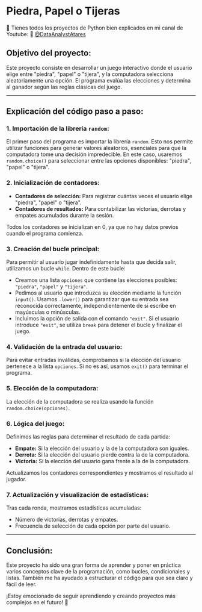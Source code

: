 # Piedra, Papel o Tijeras

📢 Tienes todos los proyectos de Python bien explicados en mi canal de Youtube:
    🔗 [@DataAnalystAtares](https://www.youtube.com/@DataAnalystAtares)  

## Objetivo del proyecto:
Este proyecto consiste en desarrollar un juego interactivo donde el usuario elige entre "piedra", "papel" o "tijera", y la computadora selecciona aleatoriamente una opción. El programa evalúa las elecciones y determina al ganador según las reglas clásicas del juego.

---

## Explicación del código paso a paso:

### 1. Importación de la librería `random`:
El primer paso del programa es importar la librería `random`. Esto nos permite utilizar funciones para generar valores aleatorios, esenciales para que la computadora tome una decisión impredecible. En este caso, usaremos `random.choice()` para seleccionar entre las opciones disponibles: "piedra", "papel" o "tijera".

### 2. Inicialización de contadores:
- **Contadores de selección:** Para registrar cuántas veces el usuario elige "piedra", "papel" o "tijera".
- **Contadores de resultados:** Para contabilizar las victorias, derrotas y empates acumulados durante la sesión.

Todos los contadores se inicializan en 0, ya que no hay datos previos cuando el programa comienza.

### 3. Creación del bucle principal:
Para permitir al usuario jugar indefinidamente hasta que decida salir, utilizamos un bucle `while`. Dentro de este bucle:
- Creamos una lista `opciones` que contiene las elecciones posibles: `"piedra"`, `"papel"` y `"tijera"`.
- Pedimos al usuario que introduzca su elección mediante la función `input()`. Usamos `.lower()` para garantizar que su entrada sea reconocida correctamente, independientemente de si escribe en mayúsculas o minúsculas.
- Incluimos la opción de salida con el comando `"exit"`. Si el usuario introduce `"exit"`, se utiliza `break` para detener el bucle y finalizar el juego.

### 4. Validación de la entrada del usuario:
Para evitar entradas inválidas, comprobamos si la elección del usuario pertenece a la lista `opciones`. Si no es así, usamos `exit()` para terminar el programa.

### 5. Elección de la computadora:
La elección de la computadora se realiza usando la función `random.choice(opciones)`.

### 6. Lógica del juego:
Definimos las reglas para determinar el resultado de cada partida:
- **Empate:** Si la elección del usuario y la de la computadora son iguales.
- **Derrota:** Si la elección del usuario pierde contra la de la computadora.
- **Victoria:** Si la elección del usuario gana frente a la de la computadora.

Actualizamos los contadores correspondientes y mostramos el resultado al jugador.

### 7. Actualización y visualización de estadísticas:
Tras cada ronda, mostramos estadísticas acumuladas:
- Número de victorias, derrotas y empates.
- Frecuencia de selección de cada opción por parte del usuario.

---

## Conclusión:
Este proyecto ha sido una gran forma de aprender y poner en práctica varios conceptos clave de la programación, como bucles, condicionales y listas. También me ha ayudado a estructurar el código para que sea claro y fácil de leer.

¡Estoy emocionado de seguir aprendiendo y creando proyectos más complejos en el futuro! 🚀
